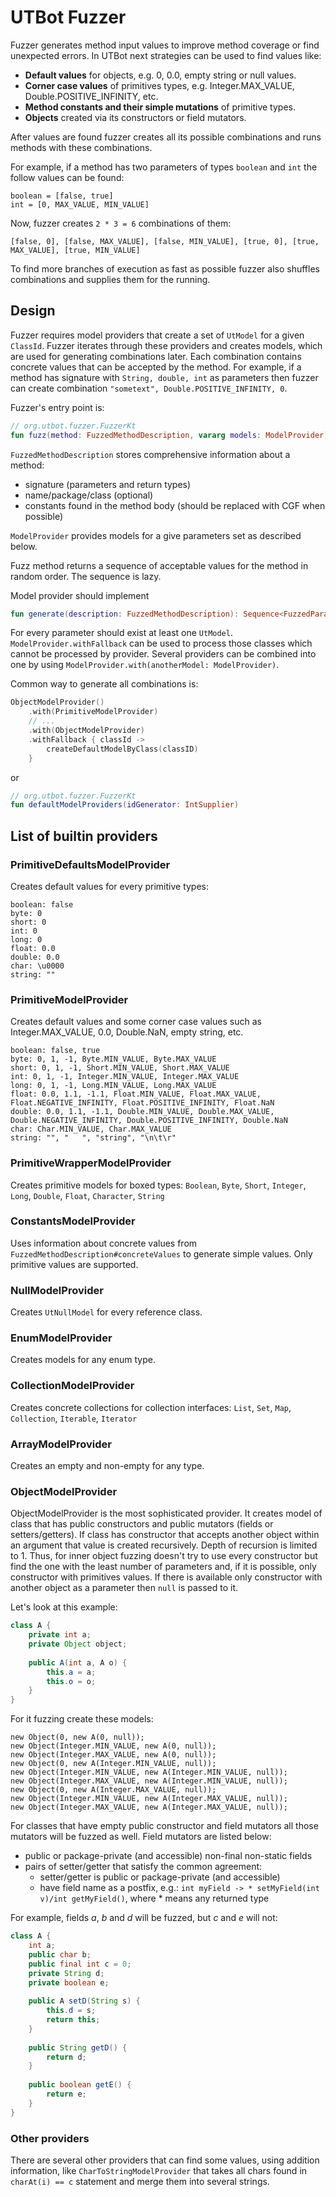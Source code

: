 # UTBot Fuzzer

Fuzzer generates method input values to improve method coverage or find unexpected errors. In UTBot next strategies can be used to find values like:

* **Default values** for objects, e.g. 0, 0.0, empty string or null values.
* **Corner case values** of primitives types, e.g. Integer.MAX_VALUE, Double.POSITIVE_INFINITY, etc.
* **Method constants and their simple mutations** of primitive types.
* **Objects** created via its constructors or field mutators.

After values are found fuzzer creates all its possible combinations and runs methods with these combinations.

For example, if a method has two parameters of types `boolean` and `int` the follow values can be found:
```
boolean = [false, true]
int = [0, MAX_VALUE, MIN_VALUE]
```

Now, fuzzer creates `2 * 3 = 6` combinations of them:

```
[false, 0], [false, MAX_VALUE], [false, MIN_VALUE], [true, 0], [true, MAX_VALUE], [true, MIN_VALUE]
```

To find more branches of execution as fast as possible fuzzer also shuffles
combinations and supplies them for the running.

## Design

Fuzzer requires model providers that create a set of `UtModel` for a given `ClassId`. 
Fuzzer iterates through these providers and creates models, which are used for generating combinations later. 
Each combination contains concrete values that can be accepted by the method. 
For example, if a method has signature with `String, double, int` as parameters then fuzzer can create combination `"sometext", Double.POSITIVE_INFINITY, 0`.  

Fuzzer's entry point is:
```kotlin
// org.utbot.fuzzer.FuzzerKt
fun fuzz(method: FuzzedMethodDescription, vararg models: ModelProvider): Sequence<List<FuzzedValue>>
```

`FuzzedMethodDescription` stores comprehensive information about a method:
* signature (parameters and return types)
* name/package/class (optional)
* constants found in the method body (should be replaced with CGF when possible)

`ModelProvider` provides models for a give parameters set as described below.

Fuzz method returns a sequence of acceptable values for the method in random order. The sequence is lazy.

Model provider should implement

```kotlin
fun generate(description: FuzzedMethodDescription): Sequence<FuzzedParameter>
```
For every parameter should exist at least one `UtModel`. `ModelProvider.withFallback` can be used to process  those classes which cannot be processed by provider. 
Several providers can be combined into one by using `ModelProvider.with(anotherModel: ModelProvider)`.

Common way to generate all combinations is:

```kotlin
ObjectModelProvider()
    .with(PrimitiveModelProvider)
    // ...
    .with(ObjectModelProvider)
    .withFallback { classId ->
        createDefaultModelByClass(classID)
    }
```
or

```kotlin
// org.utbot.fuzzer.FuzzerKt
fun defaultModelProviders(idGenerator: IntSupplier)
```

## List of builtin providers

### PrimitiveDefaultsModelProvider

Creates default values for every primitive types:

```
boolean: false
byte: 0
short: 0
int: 0
long: 0
float: 0.0
double: 0.0
char: \u0000
string: ""
```

### PrimitiveModelProvider

Creates default values and some corner case values such as Integer.MAX_VALUE, 0.0, Double.NaN, empty string, etc.

```
boolean: false, true
byte: 0, 1, -1, Byte.MIN_VALUE, Byte.MAX_VALUE
short: 0, 1, -1, Short.MIN_VALUE, Short.MAX_VALUE
int: 0, 1, -1, Integer.MIN_VALUE, Integer.MAX_VALUE
long: 0, 1, -1, Long.MIN_VALUE, Long.MAX_VALUE
float: 0.0, 1.1, -1.1, Float.MIN_VALUE, Float.MAX_VALUE, Float.NEGATIVE_INFINITY, Float.POSITIVE_INFINITY, Float.NaN
double: 0.0, 1.1, -1.1, Double.MIN_VALUE, Double.MAX_VALUE, Double.NEGATIVE_INFINITY, Double.POSITIVE_INFINITY, Double.NaN
char: Char.MIN_VALUE, Char.MAX_VALUE
string: "", "   ", "string", "\n\t\r"
```

### PrimitiveWrapperModelProvider

Creates primitive models for boxed types: `Boolean`, `Byte`, `Short`, `Integer`, `Long`, `Double`, `Float`, `Character`, `String` 

### ConstantsModelProvider

Uses information about concrete values from `FuzzedMethodDescription#concreteValues` to generate simple values.
Only primitive values are supported.

### NullModelProvider

Creates `UtNullModel` for every reference class.

### EnumModelProvider

Creates models for any enum type.

### CollectionModelProvider

Creates concrete collections for collection interfaces: `List`, `Set`, `Map`, `Collection`, `Iterable`, `Iterator`

### ArrayModelProvider

Creates an empty and non-empty for any type.

### ObjectModelProvider

ObjectModelProvider is the most sophisticated provider. It creates model of class that has public constructors 
and public mutators (fields or setters/getters). If class has constructor that accepts another object within an argument that value 
is created recursively. Depth of recursion is limited to 1. Thus, for inner object fuzzing doesn't try to use every
constructor but find the one with the least number of parameters and, if it is possible, only
constructor with primitives values. If there is available only constructor with another object as a parameter then
`null` is passed to it.

Let's look at this example:

```java
class A {
    private int a;
    private Object object;
    
    public A(int a, A o) {
        this.a = a;
        this.o = o;
    }
}
```

For it fuzzing create these models:
```
new Object(0, new A(0, null));
new Object(Integer.MIN_VALUE, new A(0, null));
new Object(Integer.MAX_VALUE, new A(0, null));
new Object(0, new A(Integer.MIN_VALUE, null));
new Object(Integer.MIN_VALUE, new A(Integer.MIN_VALUE, null));
new Object(Integer.MAX_VALUE, new A(Integer.MIN_VALUE, null));
new Object(0, new A(Integer.MAX_VALUE, null));
new Object(Integer.MIN_VALUE, new A(Integer.MAX_VALUE, null));
new Object(Integer.MAX_VALUE, new A(Integer.MAX_VALUE, null));
```

For classes that have empty public constructor and field mutators all those mutators will be fuzzed as well.
Field mutators are listed below:
* public or package-private (and accessible) non-final non-static fields
* pairs of setter/getter that satisfy the common agreement:
  * setter/getter is public or package-private (and accessible)
  * have field name as a postfix, e.g.: `int myField -> * setMyField(int v)/int getMyField()`, where * means any returned type

For example, fields _a_, _b_ and _d_ will be fuzzed, but _c_ and _e_ will not:

```java
class A {
    int a;
    public char b;
    public final int c = 0;
    private String d;
    private boolean e;
    
    public A setD(String s) {
        this.d = s;
        return this;
    }
    
    public String getD() {
        return d;
    }
    
    public boolean getE() {
        return e;
    }
}
```

### Other providers

There are several other providers that can find some values, using addition information, 
like `CharToStringModelProvider` that takes all chars found in `charAt(i) == c` statement
and merge them into several strings.